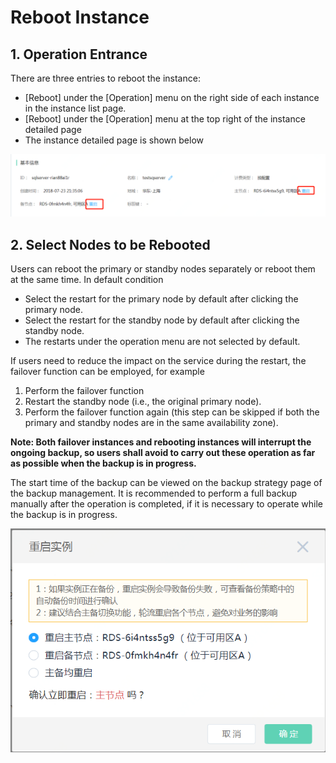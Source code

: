 # Reboot Instance

## 1. Operation Entrance
There are three entries to reboot the instance:

- [Reboot] under the [Operation] menu on the right side of each instance in the instance list page.
- [Reboot] under the [Operation] menu at the top right of the instance detailed page
- The instance detailed page is shown below

![Reboot Instance 2](../../../../image/RDS/Reboot-Instance-SQLServer-1.png)

## 2. Select Nodes to be Rebooted
Users can reboot the primary or standby nodes separately or reboot them at the same time. In default condition
- Select the restart for the primary node by default after clicking the primary node.
- Select the restart for the standby node by default after clicking the standby node.
- The restarts under the operation menu are not selected by default.

If users need to reduce the impact on the service during the restart, the failover function can be employed, for example
1. Perform the failover function
2. Restart the standby node (i.e., the original primary node).
3. Perform the failover function again (this step can be skipped if both the primary and standby nodes are in the same availability zone).

**Note: Both failover instances and rebooting instances will interrupt the ongoing backup, so users shall avoid to carry out these operation as far as possible when the backup is in progress.**

The start time of the backup can be viewed on the backup strategy page of the backup management. It is recommended to perform a full backup manually after the operation is completed, if it is necessary to operate while the backup is in progress.

![Reboot Instance 4](../../../../image/RDS/Reboot-Instance-SQLServer-2.png)
